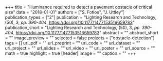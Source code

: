 +++
title = "Illuminance required to detect a pavement obstacle of critical size"
date = "2018-01-01"
authors = ["S. Fotios", "J. Uttley"]
publication_types = ["2"]
publication = "Lighting Research and Technology, (50), 3, _pp. 390-404_, https://doi.org/10.1177/1477153516659783"
publication_short = "Lighting Research and Technology, (50), 3, _pp. 390-404_, https://doi.org/10.1177/1477153516659783"
abstract = ""
abstract_short = ""
image_preview = ""
selected = false
projects = ["obstacle-detection"]
tags = []
url_pdf = ""
url_preprint = ""
url_code = ""
url_dataset = ""
url_project = ""
url_slides = ""
url_video = ""
url_poster = ""
url_source = ""
math = true
highlight = true
[header]
image = ""
caption = ""
+++

